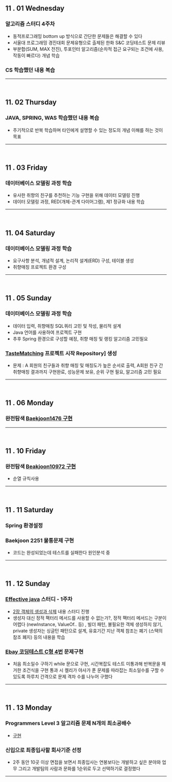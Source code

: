 
## 11 . 01 Wednesday

### 알고리즘 스터디 4주차

+ 동적프로그래밍 bottom up 방식으로 간단한 문제들은 해결할 수 있다
+ 서울대 프로그래밍 경진대회 문제유형으로 출제된 한화 S&C 코딩테스트 문제 리뷰
+ 부분합(SUM, MAX 전진), 투포인터 알고리즘(순차적 접근 요구되는 조건에 사용, 작동이 빠르다) 개념 학습

### CS 학습했던 내용 복습

---
<br>

## 11. 02 Thursday

### JAVA, SPRING, WAS 학습했던 내용 복습

+ 주기적으로 반복 학습하며 타인에게 설명할 수 있는 정도의 개념 이해를 하는 것이 목표

---
<br>

## 11 . 03 Friday

### 데이터베이스 모델링 과정 학습

+ 유사한 취향의 친구를 추천하는 기능 구현을 위해 데이터 모델링 진행
+ 데이터 모델링 과정, RED(개체-관계 다이어그램), 제1 정규화 내용 학습

---
<br>

## 11. 04 Saturday

### 데이터베이스 모델링 과정 학습

+ 요구사항 분석, 개념적 설계, 논리적 설계(ERD) 구성, 테이블 생성
+ 취향매칭 프로젝트 환경 구성

---
<br>

## 11 . 05 Sunday

### 데이터베이스 모델링 과정 학습

+ 데이터 입력, 취향매칭 SQL쿼리 고민 및 작성, 물리적 설계
+ Java 언어를 사용하여 프로젝트 구현
+ 추후 Spring 환경으로 구성할 예정, 취향 매칭 및 랭킹 알고리즘 고민필요

### [TasteMatching](https://github.com/nttejun/TasteMatching/tree/master/Project) 프로젝트 시작 Repository] 생성

+ 문제 : A 회원의 친구들과 취향 매칭 및 매칭도가 높은 순서로 출력, A회원 친구 간 취향매칭 결과까지 구현완료, 성능문제 보유, 순위 구현 필요, 알고리즘 고민 필요

---
<br>

## 11 . 06 Monday

### 완전탐색 [Baekjoon1476 구현](https://github.com/nttejun/algorithm-euler/blob/master/euler/src/resolve/Baekjoon1476.java)

---
<br>

## 11 . 10 Friday

### 완전탐색 [Beakjoon10972 구현](https://github.com/nttejun/algorithm-euler/blob/master/euler/src/resolve/Baekjoon10972.java)

+ 순열 규칙사용

---
<br>

## 11 . 11 Saturday

### Spring 환경설정

### Baekjoon 2251 물통문제 구현

+ 코드는 완성되었는데 테스트를 실패한다 원인분석 중

---
<br>

## 11 . 12 Sunday

### [Effective java](https://github.com/enjoy-java/enjoy-effective-java) 스터디 - 1주차

+ [2장 객체의 생성과 삭제](https://github.com/enjoy-java/enjoy-effective-java/blob/master/2%EC%9E%A5_%EA%B0%9D%EC%B2%B4%EC%9D%98%EC%83%9D%EC%84%B1%EA%B3%BC%EC%82%AD%EC%A0%9C.md) 내용 스터디 진행
+ 생성자 대신 정적 팩터리 메서드를 사용할 수 없는가?, 정적 팩터리 메서드는 구분이 어렵다 (newInstance, ValueOf.. 등) , 빌더 패턴, 불필요한 객체 생성하지 않기, private 생성자는 싱글턴 패턴으로 설계, 유효기간 지난 객체 참조는 폐기 (스택의 참조 폐지) 등의 내용을 학습

### [Ebay 코딩테스트 C형 4번](https://github.com/nttejun/algorithm-euler/blob/master/euler/src/resolve/Ebay4.java) 문제구현

+ 처음 최소일수 구하기 while 문으로 구현, 시간복잡도 테스트 미통과해 반복문을 제거한 조건식을 구현 통과 시 켈리가 야사가 푼 문제를 따라잡는 최소일수를 구할 수 있도록 하루치 간격으로 문제 격차 수를 나누어 구했다

---
<br>

## 11 . 13 Monday

### Programmers Level 3 알고리즘 문제 N개의 최소공배수

+ [구현](https://github.com/nttejun/algorithm-euler/blob/master/euler/src/resolve/NLeastCommonNumber.java)

### 신입으로 최종입사할 회사기준 선정

+ 2주 동안 10곳 이상 면접을 보면서 최종입사는 연봉보다는 개발하고 싶은 분야와 업무 그리고 개발팀의 사람과 문화를 1순위로 두고 선택하기로 결정했다

---
<br>

